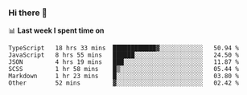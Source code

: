 ### Hi there 👋

<!--
**DBvc/DBvc** is a ✨ _special_ ✨ repository because its `README.md` (this file) appears on your GitHub profile.

Here are some ideas to get you started:

- 🔭 I’m currently working on ...
- 🌱 I’m currently learning ...
- 👯 I’m looking to collaborate on ...
- 🤔 I’m looking for help with ...
- 💬 Ask me about ...
- 📫 How to reach me: ...
- 😄 Pronouns: ...
- ⚡ Fun fact: ...
-->

📊 **Last week I spent time on**
<!--START_SECTION:waka-->

```text
TypeScript   18 hrs 33 mins  ████████████▓░░░░░░░░░░░░   50.94 %
JavaScript   8 hrs 55 mins   ██████░░░░░░░░░░░░░░░░░░░   24.50 %
JSON         4 hrs 19 mins   ███░░░░░░░░░░░░░░░░░░░░░░   11.87 %
SCSS         1 hr 58 mins    █▒░░░░░░░░░░░░░░░░░░░░░░░   05.44 %
Markdown     1 hr 23 mins    █░░░░░░░░░░░░░░░░░░░░░░░░   03.80 %
Other        52 mins         ▓░░░░░░░░░░░░░░░░░░░░░░░░   02.42 %
```

<!--END_SECTION:waka-->
